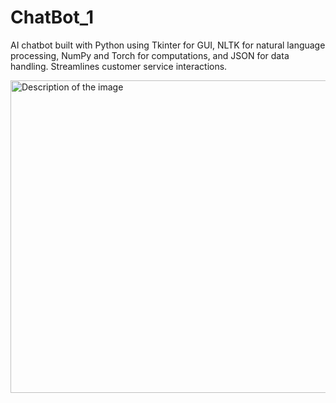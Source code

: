 # ChatBot_1
AI chatbot built with Python using Tkinter for GUI, NLTK for natural language processing, NumPy and Torch for computations, and JSON for data handling. Streamlines customer service interactions.

<img src="employee.png" alt="Description of the image" width="1000" height="500">
